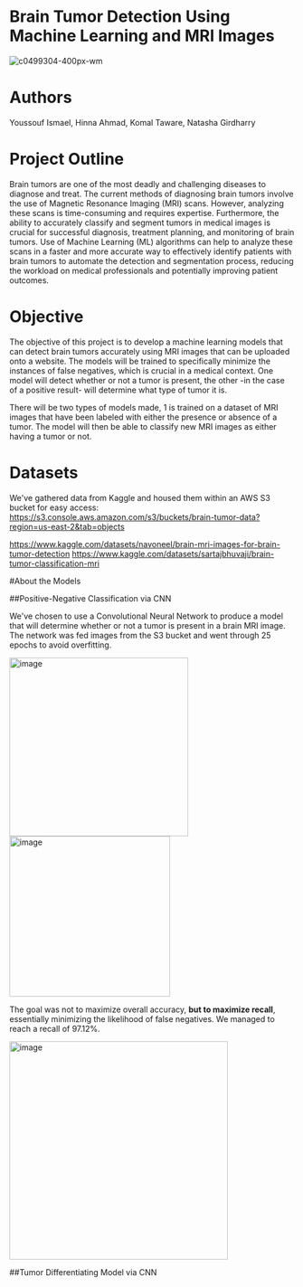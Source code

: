 # Brain Tumor Detection Using Machine Learning and MRI Images

![c0499304-400px-wm](https://user-images.githubusercontent.com/115658965/230519773-67694a8a-d08a-4e9d-8dec-68aab0ec7c74.jpg)


# Authors
Youssouf Ismael, Hinna Ahmad, Komal Taware, Natasha Girdharry 

# Project Outline 
Brain tumors are one of the most deadly and challenging diseases to diagnose and treat. The current methods of diagnosing brain tumors involve the use of Magnetic Resonance Imaging (MRI) scans. However, analyzing these scans is time-consuming and requires expertise. Furthermore, the ability to accurately classify and segment tumors in medical images is crucial for successful diagnosis, treatment planning, and monitoring of brain tumors. Use of Machine Learning (ML) algorithms can help to analyze these scans in a faster and more accurate way to effectively identify patients with brain tumors to automate the detection and segmentation process, reducing the workload on medical professionals and potentially improving patient outcomes.


# Objective 
The objective of this project is to develop a machine learning models that can detect brain tumors accurately using MRI images that can be uploaded onto a website. The models will be trained to specifically minimize the instances of false negatives, which is crucial in a medical context. One model will detect whether or not a tumor is present, the other -in the case of a positive result- will determine what type of tumor it is. 

There will be two types of models made, 1 is trained on a dataset of MRI images that have been labeled with either the presence or absence of a tumor. The model will then be able to classify new MRI images as either having a tumor or not. 

# Datasets

We've gathered data from Kaggle and housed them within an AWS S3 bucket for easy access:
https://s3.console.aws.amazon.com/s3/buckets/brain-tumor-data?region=us-east-2&tab=objects

https://www.kaggle.com/datasets/navoneel/brain-mri-images-for-brain-tumor-detection
https://www.kaggle.com/datasets/sartajbhuvaji/brain-tumor-classification-mri

#About the Models

##Positive-Negative Classification via CNN

We've chosen to use a Convolutional Neural Network to produce a model that will determine whether or not a tumor is present in a brain MRI image. The network was fed images from the S3 bucket and went through 25 epochs to avoid overfitting. 

<img width="316" alt="image" src="https://user-images.githubusercontent.com/115593434/232886516-101b71ec-e0a5-49a1-9836-b0244cecc347.png">

<img width="284" alt="image" src="https://user-images.githubusercontent.com/115593434/232886619-532e0359-1d7e-42cf-8682-43e5759b6ead.png">

The goal was not to maximize overall accuracy, **but to maximize recall**, essentially minimizing the likelihood of false negatives. We managed to reach a recall of 97.12%. 

<img width="386" alt="image" src="https://user-images.githubusercontent.com/115593434/232887114-26f76f15-25a2-4ee6-a038-0d02aabc928c.png">


##Tumor Differentiating Model via CNN

